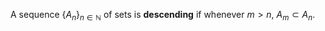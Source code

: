 A sequence $\{A_n\}_{n\in \mathbb N}$ of sets is **descending** if whenever $m > n$, $A_m \subset A_n$.